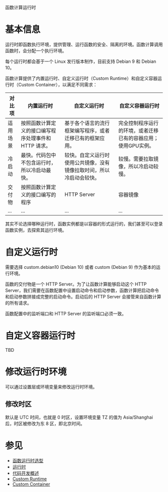 函数计算运行时

# 基本信息

运行时即函数执行环境，提供管理、运行函数的安全、隔离的环境。函数计算调用函数时，会分配一个执行环境。

每个运行时都会基于一个 Linux 发行版本制作，目前支持 Debian 9 和 Debian 10。

函数计算提供了内置运行时、自定义运行时（Custom Runtime）和自定义容器运行时（Custom Container），以满足不同需求：

| 对比项  | 内置运行时                         | 自定义运行时                             | 自定义容器运行时                         |
|------|-------------------------------|------------------------------------|----------------------------------| 
| 适用场景 | 按照函数计算定义的接口编写程序处理事件和 HTTP 请求。 | 基于各个语言的流行框架编写程序，或者迁移已有的框架应用。       | 完全控制程序运行的环境，或者迁移已有的容器应用；使用GPU实例。 |
| 冷启动  | 最快。代码包中不包含运行时，所以冷启动最快。        | 较快。自定义运行时使用公共镜像，没有镜像拉取时间，所以冷启动会较快。 | 较慢。需要拉取镜像，所以冷启动较慢。               |
| 交付物  | 按照函数计算定义的接口编写的程序              | HTTP Server                        | 容器镜像                             |
| ...  | ...                           | ...                                | ...                              |

其实不论选择哪种运行时，函数实例都是以容器的形式运行的，我们甚至可以登录函数实例，去探索其运行环境。

# 自定义运行时

需要选择 custom.debian10 (Debian 10) 或者 custom (Debian 9) 作为基本的运行环境。

函数的交付物是一个 HTTP Server。为了让函数计算能够启动这个 HTTP
Server，我们需要在函数配置中设置启动命令和启动参数，函数计算把启动命令和启动参数拼接成完整的启动命令。启动后的 HTTP Server
会接管来自函数计算的所有请求。

函数配置中的监听端口和 HTTP Server 的监听端口必须一致。

# 自定义容器运行时

TBD

# 修改运行时环境

可以通过设置层或环境变量来修改运行时环境。

## 修改时区

默认是 UTC 时间，也就是 0 时区，设置环境变量 TZ 的值为 Asia/Shanghai 后，时区被修改为东 8 区，即北京时间。

# 参见

* [函数运行时选型](https://help.aliyun.com/zh/fc/product-overview/function-runtime-selection)
* [运行时](https://help.aliyun.com/zh/fc/user-guide/runtimes/)
* [代码开发概述](https://help.aliyun.com/zh/fc/user-guide/overview-35)
* [Custom Runtime](https://help.aliyun.com/zh/fc/user-guide/custom-runtime/)
* [Custom Container](https://help.aliyun.com/zh/fc/user-guide/custom-container/)
